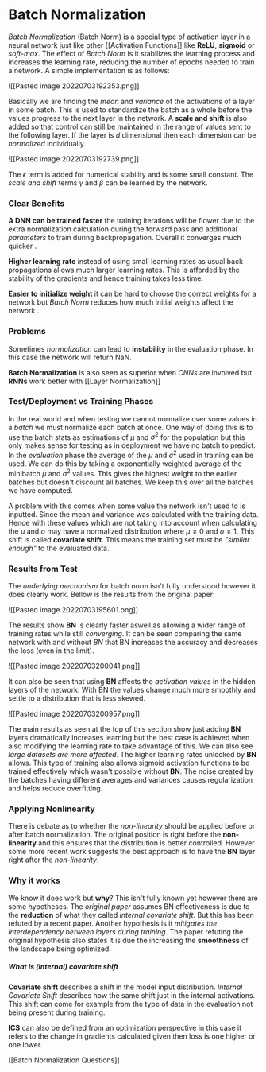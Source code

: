 # Batch Normalization
*Batch Normalization* (Batch Norm) is a special type of activation layer in a neural network just like other [[Activation Functions]] like **ReLU**, **sigmoid** or *soft-max*. The effect of *Batch Norm* is it stabilizes the learning process and increases the learning rate, reducing the number of epochs needed to train a network. A simple implementation is as follows:

![[Pasted image 20220703192353.png]]

Basically we are finding the *mean* and *variance* of the activations of a layer in some batch. This is used to standardize the batch as a whole before the values progress to the next layer in the network. A **scale and shift** is also added so that control can still be maintained in the range of values sent to the following layer. If the layer is $d$ dimensional then each dimension can be *normalized* individually.

![[Pasted image 20220703192739.png]]

The $\epsilon$ term is added for numerical stability and is some small constant. The *scale and shift* terms $\gamma$ and $\beta$ can be learned by the network.

### Clear Benefits
**A DNN can be trained faster** the training iterations will be flower due to the extra normalization calculation during the forward pass and additional *parameters* to train during backpropagation. Overall it converges much quicker .

**Higher learning rate** instead of using small learning rates as usual back propagations allows much larger learning rates. This is afforded by the stability of the gradients and hence training takes less time.

**Easier to initialize weight** it can be hard to choose the correct weights for a network but *Batch Norm* reduces how much initial weights affect the network .

### Problems
Sometimes *normalization* can lead to **instability** in the evaluation phase. In this case the network will return NaN.

**Batch Normalization** is also seen as superior when *CNNs* are involved but **RNNs** work better with [[Layer Normalization]]

### Test/Deployment vs Training Phases
In the real world and when testing we cannot normalize over some values in a *batch* we must normalize each batch at once. One way of doing this is to use the batch stats as estimations of $\mu$ and $\sigma^2$ for the population but this only makes sense for testing as in deployment we have no batch to predict. In the *evaluation* phase the average of the $\mu$ and $\sigma^2$ used in training can be used. We can do this by taking a exponentially weighted average of the minibatch $\mu$ and $\sigma^2$ values. This gives the highest weight to the earlier batches but doesn't discount all batches. We keep this over all the batches we have computed.

A problem with this comes when some value the network isn't used to is inputted. Since the mean and variance was calculated with the training data. Hence with these values which are not taking into account when calculating the $\mu$ and $\sigma$ may have a normalized distribution where $\mu\neq0$ and $\sigma\neq1$. This shift is called **covariate shift**. This means the training set must be *"similar enough"* to the evaluated data.

### Results from Test
The *underlying mechanism* for batch norm isn't fully understood however it does clearly work. Bellow is the results from the original paper:

![[Pasted image 20220703195601.png]]

The results show **BN** is clearly faster aswell as allowing a wider range of training rates while still *converging*. It can be seen comparing the same network with and without *BN* that BN increases the accuracy and decreases the loss (even in the limit).

![[Pasted image 20220703200041.png]]

It can also be seen that using **BN** affects the *activation values* in the hidden layers of the network. With BN the values change much more smoothly and settle to a distribution that is less skewed.

![[Pasted image 20220703200957.png]]

The main results as seen at the top of this section show just adding **BN** layers dramatically increases learning but the best case is achieved when also modifying the learning rate to take advantage of this. We can also see *large datasets are more affected*. The higher learning rates unlocked by **BN** allows. This type of training also allows sigmoid activation functions to be trained effectively which wasn't possible without **BN**. The noise created by the batches having different averages and variances causes regularization and helps reduce overfitting.

### Applying Nonlinearity
There is debate as to whether the *non-linearity* should be applied before or after batch normalization. The original position is right before the **non-linearity** and this ensures that the distribution is better controlled.  However some more recent work suggests the best approach is to have the **BN** layer right after the *non-linearity*.

### Why it works
We know it does work but **why**? This isn't fully known yet however there are some hypotheses. The *original paper* assumes BN effectiveness is due to the **reduction** of what they called *internal covariate shift*. But this has been refuted by a recent paper. Another hypothesis is it *mitigates the interdependency between layers during training*. The paper refuting the original hypothesis also states it is due the increasing the **smoothness** of the landscape being optimized.

##### What is (internal) covariate shift
**Covariate shift** describes a shift in the model input distribution. *Internal Covariate Shift* describes how the same shift just in the internal activations. This shift can come for example from the type of data in the evaluation not being present during training.

**ICS** can also be defined from an optimization perspective in this case it refers to the change in gradients calculated given then loss is one higher or one lower.

[[Batch Normalization Questions]]